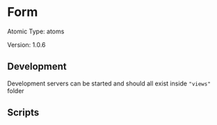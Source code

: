 # Form

Atomic Type: atoms

Version: 1.0.6

## Development

Development servers can be started and should all exist inside `"views"` folder

## Scripts
